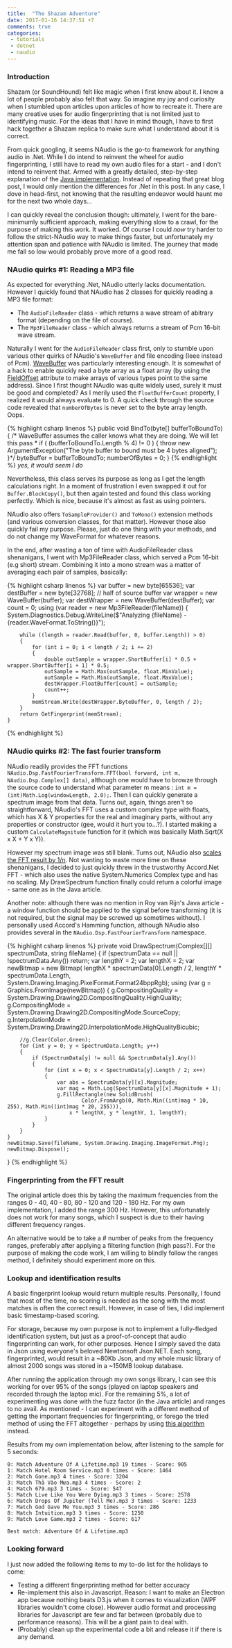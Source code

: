 ```yaml
---
title:  "The Shazam Adventure"
date: 2017-01-16 14:37:51 +7
comments: true
categories:
 - tutorials
 - dotnet
 - naudio
---
```

### Introduction

Shazam (or SoundHound) felt like magic when I first knew about it. I know a lot of people probably also felt that way. So imagine my joy and curiosity when I stumbled upon articles upon articles of how to recreate it. There are many creative uses for audio fingerprinting that is not limited just to identifying music. For the ideas that I have in mind though, I have to first hack together a Shazam replica to make sure what I understand about it is correct.

From quick googling, it seems NAudio is the go-to framework for anything audio in .Net. While I do intend to reinvent the wheel for audio fingerprinting, I still have to read my own audio files for a start - and I don't intend to reinvent that. Armed with a greatly detailed, step-by-step explanation of the [Java implementation](http://royvanrijn.com/blog/2010/06/creating-shazam-in-java/). Instead of repeating that great blog post, I would only mention the differences for .Net in this post. In any case, I dove in head-first, not knowing that the resulting endeavor would haunt me for the next two whole days...

I can quickly reveal the conclusion though: ultimately, I went for the bare-minimumly sufficient approach, making everything slow to a crawl, for the purpose of making this work. It worked. Of course I could *now* try harder to follow the strict-NAudio way to make things faster, but unfortunately my attention span and patience with NAudio is limited. The journey that made me fall so low would probably prove more of a good read.

### NAudio quirks #1: Reading a MP3 file

As expected for everything .Net, NAudio utterly lacks documentation. However I quickly found that NAudio has 2 classes for quickly reading a MP3 file format:
- The `AudioFileReader` class - which returns a wave stream of abitrary format (depending on the file of course).
- The `Mp3FileReader` class - which always returns a stream of Pcm 16-bit wave stream.

Naturally I went for the `AudioFileReader` class first, only to stumble upon various other quirks of NAudio's `WaveBuffer` and file encoding (Ieee instead of Pcm). [WaveBuffer](https://github.com/naudio/NAudio/blob/master/NAudio/Wave/WaveOutputs/WaveBuffer.cs) was particularly interesting enough. It is somewhat of a hack to enable quickly read a byte array as a float array (by using the [FieldOffset](https://msdn.microsoft.com/en-us/library/system.runtime.interopservices.fieldoffsetattribute(v=vs.110).aspx) attribute to make arrays of various types point to the same address). Since I first thought NAudio was quite widely used, surely it must be good and completed? As I merily used the `FloatBufferCount` property, I realized it would always evaluate to 0. A quick check through the source code revealed that `numberOfBytes` is never set to the byte array length. Oops.

{% highlight csharp linenos %}
        public void BindTo(byte[] bufferToBoundTo)
        {
            /* WaveBuffer assumes the caller knows what they are doing. We will let this pass
             * if ( (bufferToBoundTo.Length % 4) != 0 )
            {
                throw new ArgumentException("The byte buffer to bound must be 4 bytes aligned");
            }*/
            byteBuffer = bufferToBoundTo;
            numberOfBytes = 0;
        }
{% endhighlight %}
*yes, it would seem I do*

Nevertheless, this class serves its purpose as long as I get the length calculations right. In a moment of frustration I even swapped it out for `Buffer.BlockCopy()`, but then again tested and found this class working perfectly. Which is nice, because it's almost as fast as using pointers.

NAudio also offers `ToSampleProvider()` and `ToMono()` extension methods (and various conversion classes, for that matter). However those also quickly fail my purpose. Please, just do one thing with your methods, and do not change my WaveFormat for whatever reasons.

In the end, after wasting a ton of time with AudioFileReader class shenanigans, I went with Mp3FileReader class, which served a Pcm 16-bit (e.g short) stream. Combining it into a mono stream was a matter of averaging each pair of samples, basically:

{% highlight csharp linenos %}
    var buffer = new byte[65536];
    var destBuffer = new byte[32768]; // half of source buffer
    var wrapper = new WaveBuffer(buffer);
    var destWrapper = new WaveBuffer(destBuffer);
    var count = 0;
    using (var reader = new Mp3FileReader(fileName))
    {
        System.Diagnostics.Debug.WriteLine($"Analyzing {fileName} - {reader.WaveFormat.ToString()}");

        while ((length = reader.Read(buffer, 0, buffer.Length)) > 0)
        {
            for (int i = 0; i < length / 2; i += 2)
            {
                double outSample = wrapper.ShortBuffer[i] * 0.5 + wrapper.ShortBuffer[i + 1] * 0.5;
                outSample = Math.Max(outSample, float.MinValue);
                outSample = Math.Min(outSample, float.MaxValue);
                destWrapper.FloatBuffer[count] = outSample;
                count++;
            }
            memStream.Write(destWrapper.ByteBuffer, 0, length / 2);
        }
        return GetFingerprint(memStream);
    }
{% endhighlight %}

### NAudio quirks #2: The fast fourier transform

NAudio readily provides the FFT functions `NAudio.Dsp.FastFourierTransform.FFT(bool forward, int m, NAudio.Dsp.Complex[] data)`, although one would have to browze through the source code to understand what parameter m means : `int m = (int)Math.Log(windowLength, 2.0);`. Then I can quickly generate a spectrum image from that data.
Turns out, again, things aren't so straightforward, NAudio's FFT uses a custom complex type with floats, which has X & Y properties for the real and imaginary parts, without any properties or constructor (gee, would it hurt you to...?). I started making a custom `CalculateMagnitude` function for it (which was basically Math.Sqrt(X x X + Y x Y)).

However my spectrum image was still blank. Turns out, NAudio also [scales the FFT result by 1/n](https://www.codeproject.com/Articles/1095473/Comparison-of-FFT-implementations-for-NET). Not wanting to waste more time on these shenanigans, I decided to just quickly threw in the trustworthy Accord.Net FFT - which also uses the native System.Numerics Complex type and has no scaling. My DrawSpectrum function finally could return a colorful image - same one as in the Java article.

Another note: although there was no mention in Roy van Rijn's Java article - a window function should be applied to the signal before transforming (it is not required, but the signal may be screwed up sometimes without). I personally used Accord's Hamming function, although NAudio also provides several in the `NAudio.Dsp.FastFourierTransform` namespace.

{% highlight csharp linenos %}
private void DrawSpectrum(Complex[][] spectrumData, string fileName)
{
    if (spectrumData == null || !spectrumData.Any()) return;
    var lengthY = 2;
    var lengthX = 2;
    var newBitmap = new Bitmap(
        lengthX * spectrumData[0].Length / 2,
        lengthY * spectrumData.Length,
        System.Drawing.Imaging.PixelFormat.Format24bppRgb);
    using (var g = Graphics.FromImage(newBitmap))
    {
        g.CompositingQuality = System.Drawing.Drawing2D.CompositingQuality.HighQuality;
        g.CompositingMode = System.Drawing.Drawing2D.CompositingMode.SourceCopy;
        g.InterpolationMode = System.Drawing.Drawing2D.InterpolationMode.HighQualityBicubic;

        //g.Clear(Color.Green);
        for (int y = 0; y < SpectrumData.Length; y++)
        {
            if (SpectrumData[y] != null && SpectrumData[y].Any())
            {
                for (int x = 0; x < SpectrumData[y].Length / 2; x++)
                {
                    var abs = SpectrumData[y][x].Magnitude;
                    var mag = Math.Log(SpectrumData[y][x].Magnitude + 1);
                    g.FillRectangle(new SolidBrush(
                            Color.FromArgb(0, Math.Min((int)mag * 10, 255), Math.Min((int)mag * 20, 255))),
                        x * lengthX, y * lengthY, 1, lengthY);
                }
            }
        }
    }
    newBitmap.Save(fileName, System.Drawing.Imaging.ImageFormat.Png);
    newBitmap.Dispose();
}
{% endhighlight %}

### Fingerprinting from the FFT result

The original article does this by taking the maximum frequencies from the ranges 0 - 40, 40 - 80, 80 - 120 and 120 - 180 Hz. For my own implementation, I added the range 300 Hz. However, this unfortunately does not work for many songs, which I suspect is due to their having different frequency ranges.

An alternative would be to take a # number of peaks from the frequency ranges, preferably after applying a filtering function (high pass?). For the purpose of making the code work, I am willing to blindly follow the ranges method, I definitely should experiment more on this.

### Lookup and identification results

A basic fingerprint lookup would return multiple results. Personally, I found that most of the time, no scoring is needed as the song with the most matches is often the correct result. However, in case of ties, I did implement basic timestamp-based scoring.

For storage, because my own purpose is not to implement a fully-fledged identification system, but just as a proof-of-concept that audio fingerprinting can work, for other purposes. Hence I simply saved the data in Json using everyone's beloved Newtonsoft Json.NET. Each song, fingerprinted, would result in a ~80Kb Json, and my whole music library of almost 2000 songs was stored in a ~150MB lookup database.

After running the application through my own songs library, I can see this working for over 95% of the songs (played on laptop speakers and recorded through the laptop mic). For the remaining 5%, a lot of experimenting was done with the fuzz factor (in the Java article) and ranges to no avail. As mentioned - I can experiment with a different method of getting the important frequencies for fingerprinting, or forego the tried method of using the FFT altogether - perhaps by using [this algorithm](http://citeseerx.ist.psu.edu/viewdoc/download?doi=10.1.1.607.97&rep=rep1&type=pdf) instead.

Results from my own implementation below, after listening to the sample for 5 seconds:

```
0: Match Adventure Of A Lifetime.mp3 19 times - Score: 905
1: Match Hotel Room Service.mp3 6 times - Score: 1464
2: Match Gone.mp3 4 times - Score: 3204
3: Match Thả Vào Mưa.mp3 4 times - Score: 2
4: Match 679.mp3 3 times - Score: 547
5: Match Live Like You Were Dying.mp3 3 times - Score: 2578
6: Match Drops Of Jupiter (Tell Me).mp3 3 times - Score: 1233
7: Match God Gave Me You.mp3 3 times - Score: 286
8: Match Intuition.mp3 3 times - Score: 1250
9: Match Love Game.mp3 2 times - Score: 617

Best match: Adventure Of A Lifetime.mp3
```

### Looking forward

I just now added the following items to my to-do list for the holidays to come:

* Testing a different fingerprinting method for better accuracy
* Re-implement this also in Javascript. Reason: I want to make an Electron app because nothing beats D3.js when it comes to visualization (WPF libraries wouldn't come close). However audio format and processing libraries for Javascript are few and far between (probably due to performance reasons). This will be a giant pain to deal with.
* (Probably) clean up the experimental code a bit and release it if there is any demand.
